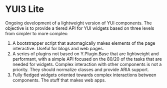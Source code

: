 YUI3 Lite
=========

Ongoing development of a lightweight version of YUI components. The objective
is to provide a tiered API for YUI widgets based on three levels from simpler
to more complex:

  1. A bootstrapper script that automagically makes elements of the page
     interactive. Useful for blogs and web pages.
  2. A series of plugins not based on Y.Plugin.Base that are lightweight and
     performant, with a simple API focused on the 80/20 of the tasks that
     are needed for widgets. Complex interaction with other components is not a
     priority. They should normalize classes and provide ARIA support.
  3. Fully fledged widgets oriented towards complex interactions between
     components. The stuff that makes web apps.